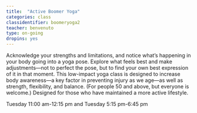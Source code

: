 ```yaml
---
title:  "Active Boomer Yoga"
categories: class
classidentifier: boomeryoga2
teacher: benvenuto
type: on-going
dropins: yes
---
```

Acknowledge your strengths and limitations, and notice what’s happening in your body going into a yoga pose. Explore what feels best and make adjustments—not to perfect the pose, but to find your own best expression of it in that moment. This low-impact yoga class is designed to increase body awareness—a key factor in preventing injury as we age—as well as strength, flexibility, and balance.  (For people 50 and above, but everyone is welcome.) Designed for those who have maintained a more active lifestyle.

Tuesday 11:00 am-12:15 pm and Tuesday 5:15 pm-6:45 pm
